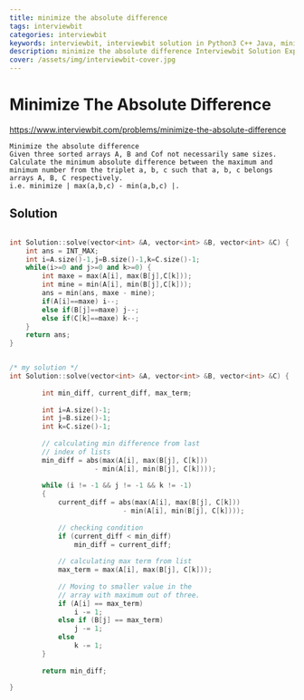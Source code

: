 ```yaml
---
title: minimize the absolute difference
tags: interviewbit
categories: interviewbit
keywords: interviewbit, interviewbit solution in Python3 C++ Java, minimize the absolute difference solution
description: minimize the absolute difference Interviewbit Solution Explained
cover: /assets/img/interviewbit-cover.jpg
---
```


# Minimize The Absolute Difference

https://www.interviewbit.com/problems/minimize-the-absolute-difference


	Minimize the absolute difference
	Given three sorted arrays A, B and Cof not necessarily same sizes.
	Calculate the minimum absolute difference between the maximum and minimum number from the triplet a, b, c such that a, b, c belongs arrays A, B, C respectively.
	i.e. minimize | max(a,b,c) - min(a,b,c) |.
## Solution

```cpp

int Solution::solve(vector<int> &A, vector<int> &B, vector<int> &C) {
    int ans = INT_MAX;
    int i=A.size()-1,j=B.size()-1,k=C.size()-1;
    while(i>=0 and j>=0 and k>=0) {
        int maxe = max(A[i], max(B[j],C[k]));
        int mine = min(A[i], min(B[j],C[k]));
        ans = min(ans, maxe - mine);
        if(A[i]==maxe) i--;
        else if(B[j]==maxe) j--;
        else if(C[k]==maxe) k--;
    }
    return ans;
}


/* my solution */
int Solution::solve(vector<int> &A, vector<int> &B, vector<int> &C) {
    
        int min_diff, current_diff, max_term; 
        
        int i=A.size()-1;
        int j=B.size()-1;
        int k=C.size()-1;
  
        // calculating min difference from last 
        // index of lists 
        min_diff = abs(max(A[i], max(B[j], C[k]))  
                     - min(A[i], min(B[j], C[k]))); 
  
        while (i != -1 && j != -1 && k != -1)  
        { 
            current_diff = abs(max(A[i], max(B[j], C[k]))  
                            - min(A[i], min(B[j], C[k]))); 
  
            // checking condition 
            if (current_diff < min_diff) 
                min_diff = current_diff; 
  
            // calculating max term from list 
            max_term = max(A[i], max(B[j], C[k])); 
  
            // Moving to smaller value in the 
            // array with maximum out of three. 
            if (A[i] == max_term) 
                i -= 1; 
            else if (B[j] == max_term) 
                j -= 1; 
            else
                k -= 1; 
        } 
          
        return min_diff; 
        
}

```